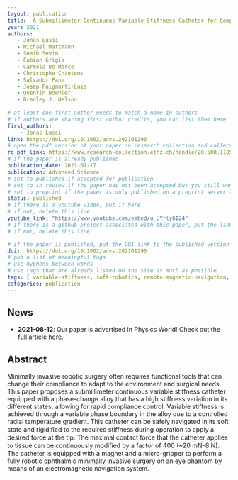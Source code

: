 ```yaml
---
layout: publication
title:  A Submillimeter Continuous Variable Stiffness Catheter for Compliance Control
year: 2021 
authors: 
   - Jonas Lussi
   - Michael Mattmann
   - Semih Sevim
   - Fabian Grigis
   - Carmela De Marco
   - Christophe Chautems
   - Salvador Pane
   - Josep Puigmartí-Luis
   - Quentin Boehler
   - Bradley J. Nelson
   
# at least one first author needs to match a name in authors
# if authors are sharing first author credits, you can list them here
first_authors: 
    - Jonas Lussi
link: https://doi.org/10.1002/advs.202101290
# open the pdf version of your paper on research collection and collect the link there
rc_pdf_link: https://www.research-collection.ethz.ch/handle/20.500.11850/489702
# if the paper is already published
publication_date: 2021-07-17
publication: Advanced Science
# set to published if accepted for publication
# set to in review if the paper has not been accepted but you still want a web presence for it
# set to preprint if the paper is only published on a preprint server like arxiv
status: published
# if there is a youtube video, put it here
# if not, delete this line
youtube_link: "https://www.youtube.com/embed/u_UYrly6I24"
# if there is a github project associated with this paper, put the link here
# if not, delete this line

# if the paper is published, put the DOI link to the published version
doi:  https://doi.org/10.1002/advs.202101290
# pub a list of meaningful tags
# use hyphens between words
# use tags that are already listed on the site as much as possible
tags: [ variable-stiffness, soft-robotics, remote-magnetic-navigation, medical-robotics,magnetic-catheters, continuum-robots, ophthalmology]
categories: publication
---
```


## News ##
* **2021-08-12**: Our paper is advertised in Physics World! Check out the full article [here](https://physicsworld.com/a/variable-stiffness-catheter-could-increase-the-safety-of-robotic-eye-surgery/).

## Abstract ##
Minimally invasive robotic surgery often requires functional tools that can change their compliance to adapt to the environment and surgical needs. This paper proposes a submillimeter continuous variable stiffness catheter equipped with a phase-change alloy that has a high stiffness variation in its different states, allowing for rapid compliance control. Variable stiffness is achieved through a variable phase boundary in the alloy due to a controlled radial temperature gradient. This catheter can be safely navigated in its soft state and rigidiﬁed to the required stiffness during operation to apply a desired force at the tip. The maximal contact force that the catheter applies to tissue can be continuously modiﬁed by a factor of 400 (~20 mN–8 N). The catheter is equipped with a magnet and a micro-gripper to perform a fully robotic ophthalmic minimally invasive surgery on an eye phantom by means of an electromagnetic navigation system.
